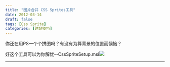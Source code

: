 ```yaml
---
title: "图片合并 CSS Sprites工具"
date: 2012-03-14
draft: false
tags: [Css Sprite]
categories: [建站技巧]
---
```


你还在用PS一个个拼图吗？有没有为算背景的位置而懊恼？

好这个工具可以为你解忧--CssSpriteSetup.msi![](/AdminMain/undefined) 
 
- - -
 